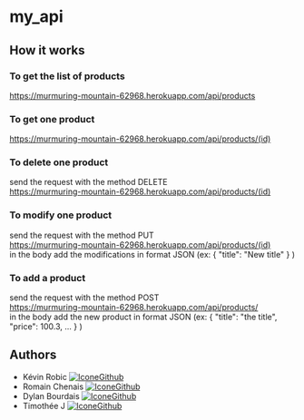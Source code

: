 # my_api

## How it works

### To get the list of products  
https://murmuring-mountain-62968.herokuapp.com/api/products

### To get one product  
https://murmuring-mountain-62968.herokuapp.com/api/products/(id)

### To delete one product  
send the request with the method DELETE  
https://murmuring-mountain-62968.herokuapp.com/api/products/(id)  

### To modify one product  
send the request with the method PUT  
https://murmuring-mountain-62968.herokuapp.com/api/products/(id)  
in the body add the modifications in format JSON (ex: { "title": "New title" } )  

### To add a product  
send the request with the method POST  
https://murmuring-mountain-62968.herokuapp.com/api/products/  
in the body add the new product in format JSON (ex: { "title": "the title", "price": 100.3, ... } )  

## Authors

* Kévin Robic [![IconeGithub](https://img.shields.io/badge/GitHub-100000?style=for-the-badge&logo=github&logoColor=white)](https://github.com/Kero3333)
* Romain Chenais [![IconeGithub](https://img.shields.io/badge/GitHub-100000?style=for-the-badge&logo=github&logoColor=white)](https://github.com/naorimsenchai)
* Dylan Bourdais [![IconeGithub](https://img.shields.io/badge/GitHub-100000?style=for-the-badge&logo=github&logoColor=white)](https://github.com/dylanbourdais) 
* Timothée J  [![IconeGithub](https://img.shields.io/badge/GitHub-100000?style=for-the-badge&logo=github&logoColor=white)](https://github.com/Bubamara0) 

